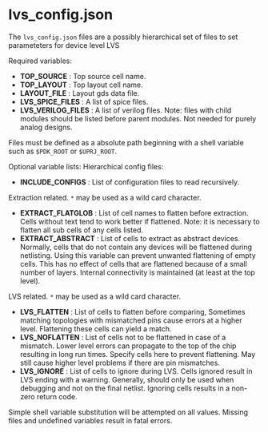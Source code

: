 # lvs_config.json

The `lvs_config.json` files are a possibly hierarchical set of files to set parameteters for device level LVS

Required variables:
- **TOP_SOURCE** : Top source cell name.
- **TOP_LAYOUT** : Top layout cell name.
- **LAYOUT_FILE** : Layout gds data file. 
- **LVS_SPICE_FILES** : A list of spice files.
- **LVS_VERILOG_FILES** : A list of verilog files. Note: files with child modules should be listed before parent modules. Not needed for purely analog designs.

Files must be defined as a absolute path beginning with a shell variable such as `$PDK_ROOT` or `$UPRJ_ROOT`.

Optional variable lists: 
Hierarchical config files:
- **INCLUDE_CONFIGS** : List of configuration files to read recursively.

Extraction related. `*` may be used as a wild card character.
- **EXTRACT_FLATGLOB** : List of cell names to flatten before extraction. 
  Cells without text tend to work better if flattened.
  Note: it is necessary to flatten all sub cells of any cells listed.
- **EXTRACT_ABSTRACT** : List of cells to extract as abstract devices.
  Normally, cells that do not contain any devices will be flattened during netlisting.
  Using this variable can prevent unwanted flattening of empty cells.
  This has no effect of cells that are flattened because of a small number of layers.
  Internal connectivity is maintained (at least at the top level).

LVS related. `*` may be used as a wild card character.
- **LVS_FLATTEN** : List of cells to flatten before comparing,
        Sometimes matching topologies with mismatched pins cause errors at a higher level.
        Flattening these cells can yield a match.
- **LVS_NOFLATTEN** : List of cells not to be flattened in case of a mismatch.
        Lower level errors can propagate to the top of the chip resulting in long run times.
        Specify cells here to prevent flattening. May still cause higher level problems if there are pin mismatches.
- **LVS_IGNORE** : List of cells to ignore during LVS.
        Cells ignored result in LVS ending with a warning.
        Generally, should only be used when debugging and not on the final netlist.
        Ignoring cells results in a non-zero return code.

Simple shell variable substitution will be attempted on all values. Missing files and undefined variables result in fatal errors.
